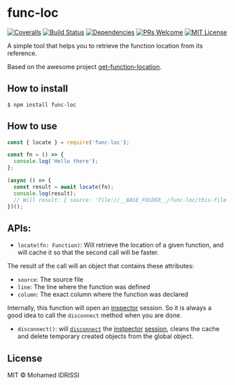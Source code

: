 # func-loc

[![Coveralls][coverage-badge]][coverage]
[![Build Status][travis-badge]][travis]
[![Dependencies][dependencies-badge]][dependencies]
[![PRs Welcome][prs-badge]][prs]
[![MIT License][license-badge]][license]

A simple tool that helps you to retrieve the function location from its reference.

Based on the awesome project [get-function-location](https://github.com/rwjblue/get-function-location).

## How to install

```
$ npm install func-loc
```

## How to use

```js
const { locate } = require('func-loc');

const fn = () => {
  console.log('Hello there');
};

(async () => {
  const result = await locate(fn);
  console.log(result);
  // Will result: { source: 'file://__BASE_FOLDER__/func-loc/this-file.js', line: 3, column: 12 }
})();
```

## APIs:

* `locate(fn: Function)`: Will retrieve the location of a given function, and will cache it so that the second call will be faster.

The result of the call will an object that contains these attributes:

- `source`: The source file
- `line`: The line where the function was defined
- `column`: The exact column where the function was declared

Internally, this function will open an [inspector](https://nodejs.org/api/inspector.html) session. So it is always a good idea to call the `disconnect` method when you are done.

* `disconnect()`: will [`disconnect`](https://nodejs.org/api/inspector.html#inspector_session_disconnect) the [instpector](https://nodejs.org/api/inspector.html) [session](https://nodejs.org/api/inspector.html#inspector_class_inspector_session), cleans the cache and delete temporary created objects from the global object. 

## License

MIT © Mohamed IDRISSI

[coverage-badge]: https://coveralls.io/repos/github/midrissi/func-loc/badge.svg?branch=master
[coverage]: https://coveralls.io/github/midrissi/func-loc?branch=master
[travis-badge]: https://travis-ci.org/midrissi/func-loc.svg?branch=master
[travis]: https://travis-ci.org/midrissi/func-loc
[dependencies-badge]: https://david-dm.org/midrissi/func-loc/status.svg
[dependencies]: https://david-dm.org/midrissi/func-loc
[prs-badge]: https://img.shields.io/badge/PRs-welcome-brightgreen.svg?style=flat-square
[prs]: http://makeapullrequest.com
[license-badge]: https://img.shields.io/badge/license-MIT-blue.svg?style=flat-square
[license]: https://github.com/midrissi/func-loc/blob/master/LICENSE
